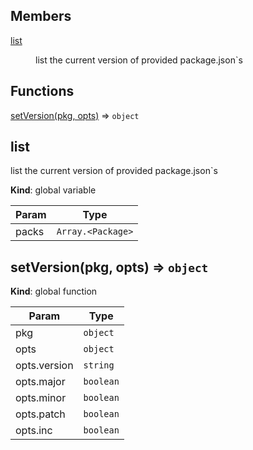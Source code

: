 ## Members

<dl>
<dt><a href="#list">list</a></dt>
<dd><p>list the current version of provided package.json`s</p>
</dd>
</dl>

## Functions

<dl>
<dt><a href="#setVersion">setVersion(pkg, opts)</a> ⇒ <code>object</code></dt>
<dd></dd>
</dl>

<a name="list"></a>

## list
list the current version of provided package.json`s

**Kind**: global variable  

| Param | Type |
| --- | --- |
| packs | <code>Array.&lt;Package&gt;</code> | 

<a name="setVersion"></a>

## setVersion(pkg, opts) ⇒ <code>object</code>
**Kind**: global function  

| Param | Type |
| --- | --- |
| pkg | <code>object</code> | 
| opts | <code>object</code> | 
| opts.version | <code>string</code> | 
| opts.major | <code>boolean</code> | 
| opts.minor | <code>boolean</code> | 
| opts.patch | <code>boolean</code> | 
| opts.inc | <code>boolean</code> | 

